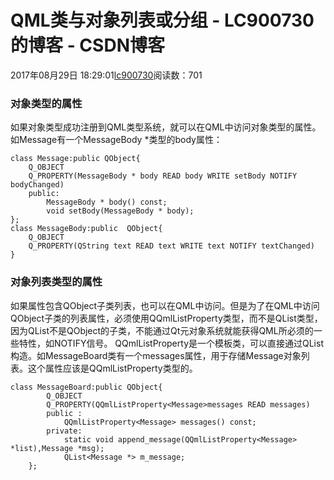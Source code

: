 # QML类与对象列表或分组 - LC900730的博客 - CSDN博客
2017年08月29日 18:29:01[lc900730](https://me.csdn.net/LC900730)阅读数：701
### 对象类型的属性
如果对象类型成功注册到QML类型系统，就可以在QML中访问对象类型的属性。如Message有一个MessageBody *类型的body属性：
```
class Message:public QObject{
    Q_OBJECT
    Q_PROPERTY(MessageBody * body READ body WRITE setBody NOTIFY bodyChanged)
    public:
        MessageBody * body() const;
        void setBody(MessageBody * body);
};
class MessageBody:public  QObject{
    Q_OBJECT
    Q_PROPERTY(QString text READ text WRITE text NOTIFY textChanged)
}
```
### 对象列表类型的属性
如果属性包含QObject子类列表，也可以在QML中访问。但是为了在QML中访问QObject子类的列表属性，必须使用QQmlListProperty类型，而不是QList类型，因为QList不是QObject的子类，不能通过Qt元对象系统就能获得QML所必须的一些特性，如NOTIFY信号。 
QQmlListProperty是一个模板类，可以直接通过QList构造。如MessageBoard类有一个messages属性，用于存储Message对象列表。这个属性应该是QQmlListProperty类型的。
```
class MessageBoard:public QObject{
        Q_OBJECT
        Q_PROPERTY(QQmlListProperty<Message>messages READ messages)
        public :
            QQmlListProperty<Message> messages() const;
        private:
            static void append_message(QQmlListProperty<Message> *list),Message *msg);
            QList<Message *> m_message;
    };
```

